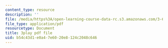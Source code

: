 ```yaml
---
content_type: resource
description: ''
file: /media/https%3A/open-learning-course-data-rc.s3.amazonaws.com/3-60-symmetry-structure-and-tensor-properties-of-materials-fall-2005/b54c43d1e0a47e6020e8124c2048c646_QyJkYF-L1Kg.pdf
file_type: application/pdf
resourcetype: Document
title: 3play pdf file
uid: b54c43d1-e0a4-7e60-20e8-124c2048c646
---
```

